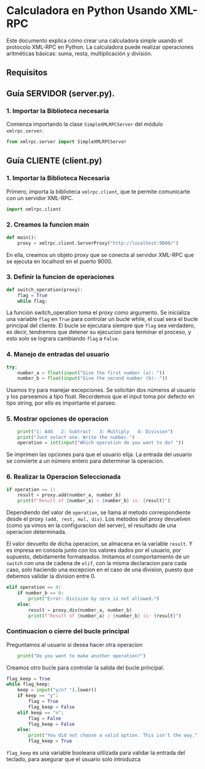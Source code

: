 # Calculadora en Python Usando XML-RPC

Este documento explica cómo crear una calculadora simple usando el protocolo XML-RPC en Python. La calculadora puede realizar operaciones aritméticas básicas: suma, resta, multiplicación y división.

## Requisitos


## Guía SERVIDOR (server.py).

### 1. Importar la Biblioteca necesaria

Comienza importando la clase `SimpleXMLRPCServer` del módulo `xmlrpc.server`.

```python 
from xmlrpc.server import SimpleXMLRPCServer
``` 




## Guía CLIENTE (client.py)

### 1.  Importar la Biblioteca Necesaria

Primero, importa la biblioteca `xmlrpc.client`, que te permite comunicarte con un servidor XML-RPC.

```python
import xmlrpc.client
```

### 2.  Creamos la funcion main 

```python
def main():
    proxy = xmlrpc.client.ServerProxy("http://localhost:9000/")
```
En ella, creamos un objeto proxy que se conecta al servidor XML-RPC que se ejecuta en localhost en el puerto 9000.


### 3.  Definir la funcion de operaciones

```python
def switch_operation(proxy):
    flag = True
    while flag:
```
La función switch_operation toma el proxy como argumento.
Se inicializa una variable ```flag``` en ```True``` para controlar un bucle while, el cual sera el bucle principal del cliente. 
El bucle se ejecutara siempre que ```flag``` sea verdadero, es decir, tendremos que detener su ejecucion para terminar el proceso, y esto solo se lograra cambiando ```flag``` a ```False```.

### 4.  Manejo de entradas del usuario

```python
try: 
    number_a = float(input("Give the first number (a): "))
    number_b = float(input("Give the second number (b): "))
```
Usamos try para manejar excepciones. Se solicitan dos números al usuario y los parseamos a tipo float.
Recordemos que el input toma por defecto en tipo string, por ello es importante el parseo. 

### 5.  Mostrar opciones de operacion

```python
    print("1: Add   2: Subtract   3: Multiply   4: Division")
    print("Just select one. Write the number.")
    operation = int(input("Which operation do you want to do? "))
```
Se imprimen las opciones para que el usuario elija. La entrada del usuario se convierte a un número entero para determinar la operacion.

### 6.  Realizar la Operacion Seleccionada

```python
if operation == 1:
    result = proxy.add(number_a, number_b)
    print(f"Result of {number_a} + {number_b} is: {result}")
```
Dependiendo del valor de ```operation```, se llama al metodo correspondiente desde el proxy ```(add, rest, mul, div)```. Los metodos del proxy devuelven (como ya vimos en la configuracion del server), el resultado de una operacion determinada. 

El valor devuelto de dicha operacion, se almacena en la variable ```result```. Y es impresa en consola junto con los valores dados por el usuario, por supuesto, debidamente formateados.
Imitamos el comportamiento de un ```switch``` con una de cadena de ```elif```, con la misma declaracion para cada caso, solo haciendo una excepcion en el caso de una division, puesto que debemos validar la division entre 0. 

```python
elif operation == 4:
    if number_b == 0:
        print("Error: Division by zero is not allowed.")
    else:
        result = proxy.div(number_a, number_b)
        print(f"Result of {number_a} / {number_b} is: {result}")
```

### Continuacion o cierre del bucle principal 

Preguntamos al usuario si desea hacer otra operacion

```python
    print("Do you want to make another operation?")
```

Creamos otro bucle para controlar la salida del bucle principal.

```python
flag_keep = True
while flag_keep:
    keep = input("y/n? ").lower()  
    if keep == "y":
        flag = True
        flag_keep = False  
    elif keep == "n":
        flag = False
        flag_keep = False 
    else:
        print("You did not choose a valid option. This isn't the way.")
        flag_keep = True  
```
```flag_keep``` es una variable booleana utilizada para validar la entrada del teclado, para asegurar que el usuario solo introduzca 



